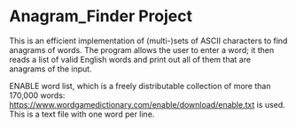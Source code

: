 # Anagram_Finder Project 
This is an efficient implementation of (multi-)sets of ASCII characters to find anagrams of words. The program allows the user to enter a word; it then reads a list of valid English words and print out all of them that are anagrams of the input.

ENABLE word list, which is a freely distributable collection of more than 170,000 words: https://www.wordgamedictionary.com/enable/download/enable.txt is used. This is a text file with one word per line.
